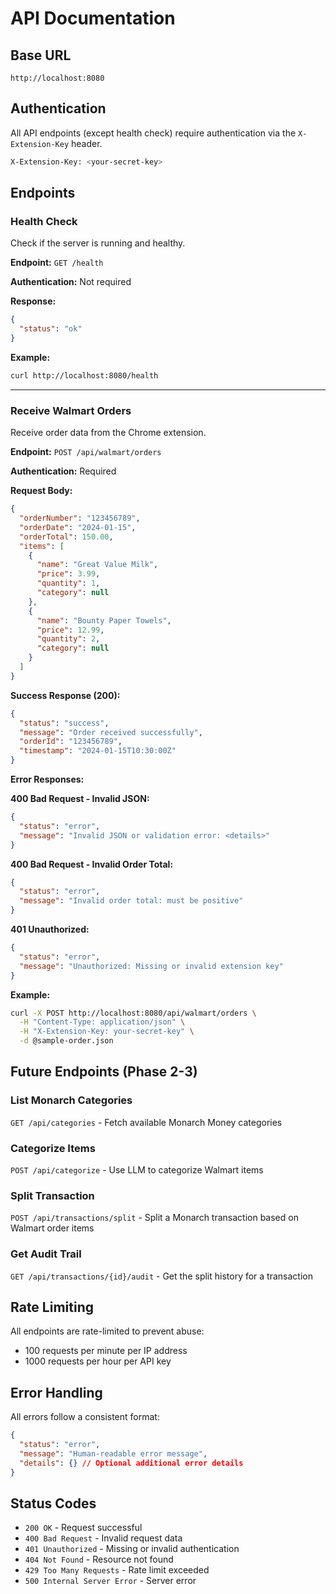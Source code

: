 # API Documentation

## Base URL
```
http://localhost:8080
```

## Authentication
All API endpoints (except health check) require authentication via the `X-Extension-Key` header.

```bash
X-Extension-Key: <your-secret-key>
```

## Endpoints

### Health Check
Check if the server is running and healthy.

**Endpoint:** `GET /health`

**Authentication:** Not required

**Response:**
```json
{
  "status": "ok"
}
```

**Example:**
```bash
curl http://localhost:8080/health
```

---

### Receive Walmart Orders
Receive order data from the Chrome extension.

**Endpoint:** `POST /api/walmart/orders`

**Authentication:** Required

**Request Body:**
```json
{
  "orderNumber": "123456789",
  "orderDate": "2024-01-15",
  "orderTotal": 150.00,
  "items": [
    {
      "name": "Great Value Milk",
      "price": 3.99,
      "quantity": 1,
      "category": null
    },
    {
      "name": "Bounty Paper Towels",
      "price": 12.99,
      "quantity": 2,
      "category": null
    }
  ]
}
```

**Success Response (200):**
```json
{
  "status": "success",
  "message": "Order received successfully",
  "orderId": "123456789",
  "timestamp": "2024-01-15T10:30:00Z"
}
```

**Error Responses:**

**400 Bad Request - Invalid JSON:**
```json
{
  "status": "error",
  "message": "Invalid JSON or validation error: <details>"
}
```

**400 Bad Request - Invalid Order Total:**
```json
{
  "status": "error",
  "message": "Invalid order total: must be positive"
}
```

**401 Unauthorized:**
```json
{
  "status": "error",
  "message": "Unauthorized: Missing or invalid extension key"
}
```

**Example:**
```bash
curl -X POST http://localhost:8080/api/walmart/orders \
  -H "Content-Type: application/json" \
  -H "X-Extension-Key: your-secret-key" \
  -d @sample-order.json
```

## Future Endpoints (Phase 2-3)

### List Monarch Categories
`GET /api/categories` - Fetch available Monarch Money categories

### Categorize Items
`POST /api/categorize` - Use LLM to categorize Walmart items

### Split Transaction
`POST /api/transactions/split` - Split a Monarch transaction based on Walmart order items

### Get Audit Trail
`GET /api/transactions/{id}/audit` - Get the split history for a transaction

## Rate Limiting
All endpoints are rate-limited to prevent abuse:
- 100 requests per minute per IP address
- 1000 requests per hour per API key

## Error Handling
All errors follow a consistent format:
```json
{
  "status": "error",
  "message": "Human-readable error message",
  "details": {} // Optional additional error details
}
```

## Status Codes
- `200 OK` - Request successful
- `400 Bad Request` - Invalid request data
- `401 Unauthorized` - Missing or invalid authentication
- `404 Not Found` - Resource not found
- `429 Too Many Requests` - Rate limit exceeded
- `500 Internal Server Error` - Server error